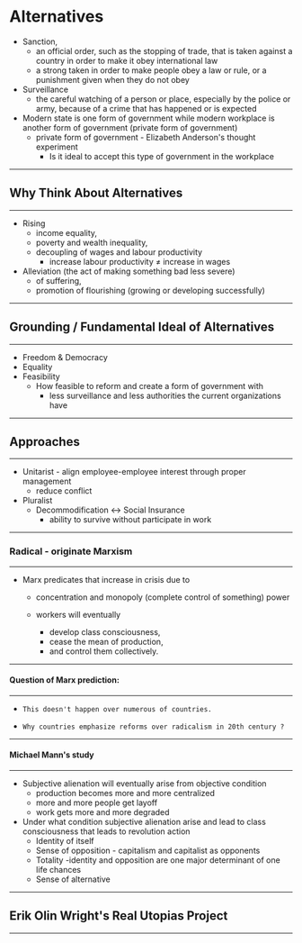 # Alternatives

- Sanction, 
  - an official order, such as the stopping of trade, that is taken against a country in order to make it obey international law
  - a strong taken in order to make people obey a law or rule, or a punishment given when they do not obey
- Surveillance
  - the careful watching of a person or place, especially by the police or army, because of a crime that has happened or is expected
- Modern state is one form of government while modern workplace is another form of government (private form of government)
  - private form of government - Elizabeth Anderson's thought experiment
    - Is it ideal to accept this type of government in the workplace


---

## Why Think About Alternatives

---

- Rising 
  - income equality, 
  - poverty and wealth inequality, 
  - decoupling of wages and labour productivity
    - increase labour productivity $\neq$ increase in wages
- Alleviation (the act of making something bad less severe)
  - of suffering, 
  - promotion of flourishing (growing or developing successfully)

---

## Grounding / Fundamental Ideal of Alternatives

---

- Freedom & Democracy
- Equality
- Feasibility
  - How feasible to reform and create a form of government with 
    - less surveillance and less authorities the current organizations have

---

## Approaches

---

- Unitarist - align employee-employee interest through proper management 
  - reduce conflict
- Pluralist
  - Decommodification $\leftrightarrow$ Social Insurance
    - ability to survive without participate in work 

---

### Radical - originate Marxism

---

- Marx predicates that increase in crisis due to 
  - concentration and monopoly (complete control of something) power

  - workers will eventually 
    - develop class consciousness, 
    - cease the mean of production,
    - and control them collectively.

---

#### Question of Marx prediction:

---

-     This doesn't happen over numerous of countries.
-     Why countries emphasize reforms over radicalism in 20th century ?

---

#### Michael Mann's study

---

- Subjective alienation will eventually arise from objective condition
  - production becomes more and more centralized
  - more and more people get layoff
  - work gets more and more degraded
- Under what condition subjective alienation arise and lead to class consciousness that leads to revolution action
  - Identity of itself
  - Sense of opposition - capitalism and capitalist as opponents
  - Totality -identity and opposition are one major determinant of one life chances
  - Sense of alternative


---

## Erik Olin Wright's Real Utopias Project 

---

